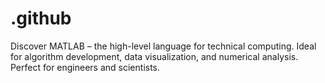 # .github
Discover MATLAB – the high-level language for technical computing. Ideal for algorithm development, data visualization, and numerical analysis. Perfect for engineers and scientists.
